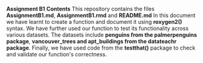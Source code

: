 **Assignment B1**
**Contents**
This repository contains the files **AssignmentB1.md**, **AssignmentB1.rmd** and **README.md**
In this document we have learnt to create a function and document it using **roxygen2()** syntax. 
We have further used our function to test its functionality across various datasets. The datasets include **penguins from the palmerpenguins package**, **vancouver_trees and apt_buildings from the datateachr package**.
Finally, we have used code from the **testthat()** package to check and validate our function's correctness. 
